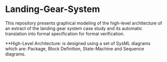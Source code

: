 # Landing-Gear-System
This repository presents graphical modeling of the high-level architecture of an extract of the landing gear system case study and its automatic translation into formal specification for formal verification.

**High-Level Architecture: is designed using a set of SysML diagrams which are: Package, Block Definition, State-Machine and Sequence diagrams.
